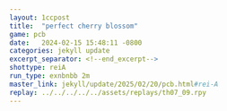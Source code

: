 ```yaml
---
layout: 1ccpost
title:  "perfect cherry blossom"
game: pcb
date:   2024-02-15 15:48:11 -0800
categories: jekyll update 
excerpt_separator: <!--end_excerpt-->
shottype: reiA
run_type: exnbnbb 2m
master_link: jekyll/update/2025/02/20/pcb.html#rei-A
replay: ../../../../../assets/replays/th07_09.rpy
---
```

